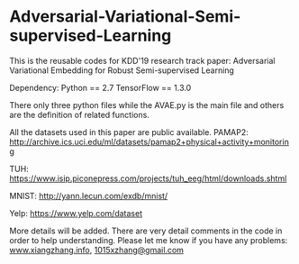 # Adversarial-Variational-Semi-supervised-Learning
This is the reusable codes for KDD'19 research track paper: Adversarial Variational Embedding for Robust Semi-supervised Learning

Dependency:
Python == 2.7
TensorFlow == 1.3.0

There only three python files while the AVAE.py is the main file and others are the definition of related functions. 

All the datasets used in this paper are public available.
PAMAP2: http://archive.ics.uci.edu/ml/datasets/pamap2+physical+activity+monitoring

TUH: https://www.isip.piconepress.com/projects/tuh_eeg/html/downloads.shtml

MNIST: http://yann.lecun.com/exdb/mnist/

Yelp: https://www.yelp.com/dataset


More details will be added. There are very detail comments in the code in order to help understanding. Please let me know if you have any problems: www.xiangzhang.info, 1015xzhang@gmail.com

